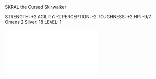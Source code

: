 SKRAL the Cursed Skinwalker

STRENGTH: +2
AGILITY: -2
PERCEPTION: -2
TOUGHNESS: +2
HP: -9/7
Omens 2
Silver: 18
LEVEL: 1

![](Cursed%20Skinwalker%20-%20Skral.pdf)